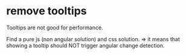 # remove tooltips

Tooltips are not good for performance.

Find a pure js (non angular solution) and css solution. => it means that showing a tooltip should NOT trigger angular
change detection.
